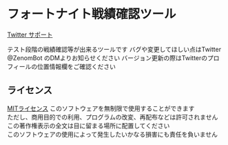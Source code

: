 # フォートナイト戦績確認ツール

[Twitter サポート](https://twitter.com/ZenomBot)

テスト段階の戦績確認等が出来るツールです
バグや変更してほしい点はTwitter @ZenomBot のDMよりお知らせください
バージョン更新の際はTwitterのプロフィールの位置情報欄をご確認ください

## ライセンス
[MITライセンス](LICENSE "ライセンス") 
このソフトウェアを無制限で使用することができます  
ただし、商用目的での利用、プログラムの改変、再配布などは許可されません  
この著作権表示の全文は目に留まる場所に配置してください  
このソフトウェアの使用によって発生したいかなる損害にも責任を負いません

